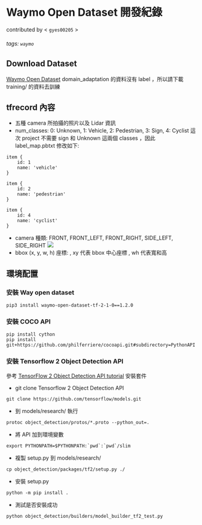 # Waymo Open Dataset 開發紀錄
contributed by < `gyes00205` >
###### tags: `waymo`

## Download Dataset
[Waymo Open Dataset](https://console.cloud.google.com/storage/browser/waymo_open_dataset_v_1_2_0)
domain_adaptation 的資料沒有 label ，所以請下載 training/ 的資料去訓練

## tfrecord 內容
* 五種 camera 所拍攝的照片以及 Lidar 資訊
* num_classes: 0: Unknown, 1: Vehicle, 2: Pedestrian, 3: Sign, 4: Cyclist 
    這次 project 不需要 sign 和 Unknown 這兩個 classes ，因此 label_map.pbtxt 修改如下:
```pbtxt 
item {
    id: 1
    name: 'vehicle'
}

item {
    id: 2
    name: 'pedestrian'
}

item {
    id: 4
    name: 'cyclist'
}
```
* camera 種類: FRONT, FRONT_LEFT, FRONT_RIGHT, SIDE_LEFT, SIDE_RIGHT
    <img src="https://i.imgur.com/Q68Lepf.jpg">
* bbox (x, y, w, h) 座標: , xy 代表 bbox 中心座標 , wh 代表寬和高

## 環境配置
### 安裝 Way open dataset
```shell 
pip3 install waymo-open-dataset-tf-2-1-0==1.2.0
```
### 安裝 COCO API
```shell 
pip install cython
pip install git+https://github.com/philferriere/cocoapi.git#subdirectory=PythonAPI
```
### 安裝 Tensorflow 2 Object Detection API
參考 [TensorFlow 2 Object Detection API tutorial](https://tensorflow-object-detection-api-tutorial.readthedocs.io/en/latest/index.html) 安裝套件
* git clone Tensorflow 2 Object Detection API
```shell 
git clone https://github.com/tensorflow/models.git
```
* 到 models/research/ 執行
```shell 
protoc object_detection/protos/*.proto --python_out=.
```
* 將 API 加到環境變數
```
export PYTHONPATH=$PYTHONPATH:`pwd`:`pwd`/slim
```
* 複製 setup.py 到 models/research/
```shell 
cp object_detection/packages/tf2/setup.py ./
```
* 安裝 setup.py
```shell 
python -m pip install .
```
* 測試是否安裝成功
```
python object_detection/builders/model_builder_tf2_test.py
```